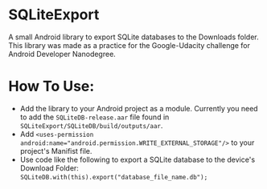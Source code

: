 # SQLiteExport
A small Android library to export SQLite databases to the Downloads folder. This library was made as a practice for the Google-Udacity challenge for Android Developer Nanodegree.

# How To Use:
- Add the library to your Android project as a module. Currently you need to add the `SQLiteDB-release.aar` file found in `SQLiteExport/SQLiteDB/build/outputs/aar`.
- Add `<uses-permission android:name="android.permission.WRITE_EXTERNAL_STORAGE"/>` to your project's Manifist file.
- Use code like the following to export a SQLite database to the device's Download Folder:
`SQLiteDB.with(this).export("database_file_name.db");`

